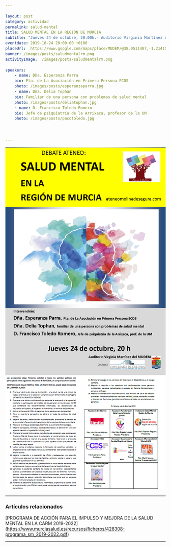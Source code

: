 ```yaml
---

layout: post
category: actividad
permalink: salud-mental
title: SALUD MENTAL EN LA REGIÓN DE MURCIA    
subtitle: "Jueves 24 de octubre, 20:00h.- Auditorio Virginia Martínez del MUDEM"
eventdate: 2019-10-24 20:00:00 +0100
placeUrl:  https://www.google.com/maps/place/MUDEM/@38.0511487,-1.2141566,15z/data=!4m5!3m4!1s0x0:0xde6031502e1b4fbc!8m2!3d38.0511487!4d-1.2141566
banner: /images/posts/saludmentalrm.png
activityImage:  /images/posts/saludmentalrm.png  
     
speakers: 
    - name: Dña. Esperanza Parra 
    bio: Pta. de La Asociación en Primera Persona ECOS 
    photo: /images/posts/esperanzaparra.jpg
    - name: Dña. Delia Tophan 
    bio: Familiar de una persona con problemas de salud mental
    photo: /images/posts/deliatophan.jpg
    - name: D. Francisco Toledo Romero 
    bio: Jefe de psiquiatría de la Arrixaca, profesor de la UM 
    photo: /images/posts/pacotoledo.jpg
    


---
```


![cartel](/images/posts/saludmentalrm.png)  
![cartel](/images/posts/smmb1.png)

***

### Artículos relacionados



[PROGRAMA DE ACCIÓN PARA EL IMPULSO Y MEJORA DE LA SALUD MENTAL EN LA CARM 2019-2022]  
(https://www.murciasalud.es/recursos/ficheros/428308-programa_sm_2019-2022.pdf)

***
